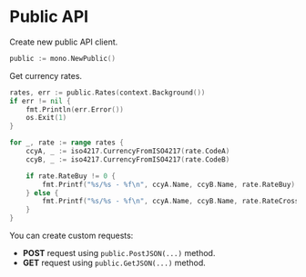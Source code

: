 # Public API

Create new public API client.

```go
public := mono.NewPublic()
```

Get currency rates.

```go
rates, err := public.Rates(context.Background())
if err != nil {
    fmt.Println(err.Error())
    os.Exit(1)
}

for _, rate := range rates {
    ccyA, _ := iso4217.CurrencyFromISO4217(rate.CodeA)
    ccyB, _ := iso4217.CurrencyFromISO4217(rate.CodeB)

    if rate.RateBuy != 0 {
        fmt.Printf("%s/%s - %f\n", ccyA.Name, ccyB.Name, rate.RateBuy)
    } else {
        fmt.Printf("%s/%s - %f\n", ccyA.Name, ccyB.Name, rate.RateCross)
    }
}
```

You can create custom requests:

* **POST** request using `public.PostJSON(...)` method.
* **GET** request using `public.GetJSON(...)` method.
